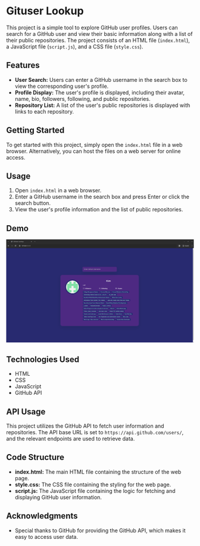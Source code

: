 # Gituser Lookup

This project is a simple tool to explore GitHub user profiles. Users can search for a GitHub user and view their basic information along with a list of their public repositories. The project consists of an HTML file (`index.html`), a JavaScript file (`script.js`), and a CSS file (`style.css`).

## Features

- **User Search:** Users can enter a GitHub username in the search box to view the corresponding user's profile.
- **Profile Display:** The user's profile is displayed, including their avatar, name, bio, followers, following, and public repositories.
- **Repository List:** A list of the user's public repositories is displayed with links to each repository.

## Getting Started

To get started with this project, simply open the `index.html` file in a web browser. Alternatively, you can host the files on a web server for online access.

## Usage

1. Open `index.html` in a web browser.
2. Enter a GitHub username in the search box and press Enter or click the search button.
3. View the user's profile information and the list of public repositories.

## Demo

![Demo](https://raw.githubusercontent.com/codewithkim1/Github-User-Lookup/master/Screenshot%20from%202023-12-29%2023-18-16.png)

## Technologies Used

- HTML
- CSS
- JavaScript
- GitHub API

## API Usage

This project utilizes the GitHub API to fetch user information and repositories. The API base URL is set to `https://api.github.com/users/`, and the relevant endpoints are used to retrieve data.

## Code Structure

- **index.html:** The main HTML file containing the structure of the web page.
- **style.css:** The CSS file containing the styling for the web page.
- **script.js:** The JavaScript file containing the logic for fetching and displaying GitHub user information.

## Acknowledgments

- Special thanks to GitHub for providing the GitHub API, which makes it easy to access user data.


